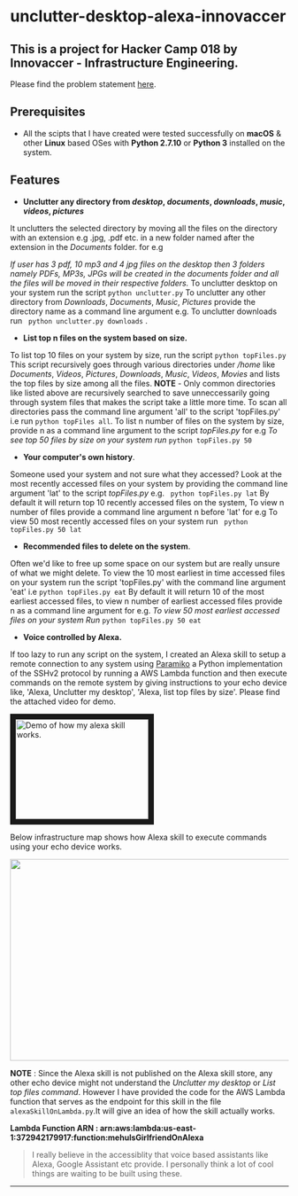 # unclutter-desktop-alexa-innovaccer

## This is a project for Hacker Camp 018 by Innovaccer - Infrastructure Engineering.
Please find the problem statement [here](https://drive.google.com/file/d/1azvXBMhBmhiFRDDTR3cDegJUNTxvg3ak/view).
## Prerequisites
* All the scipts that I have created were tested successfully on **macOS** & other **Linux** based OSes with **Python 2.7.10** or **Python 3** installed on the system.

## Features
* **Unclutter any directory from *desktop*, *documents*, *downloads*, *music*, *videos*, *pictures***   

It unclutters the selected directory by moving all the files on the directory with an extension e.g .jpg, .pdf etc. in a new folder named after the extension in the *Documents* folder. for e.g

*If user has 3 pdf, 10 mp3 and 4 jpg files on the desktop then 3 folders namely *PDFs*, *MP3s*, *JPGs* will be created in the documents folder and all the files will be moved in their respective folders.*
To unclutter desktop on your system run the script
``` python unclutter.py ```
To unclutter any other directory from *Downloads*, *Documents*, *Music*, *Pictures* provide the directory name as a command line argument e.g. To unclutter downloads run
```  python unclutter.py downloads ``` .

* **List top n files on the system based on size.** 

To list top 10 files on your system by size, run the script
``` python topFiles.py ```
This script recursively goes through various directories under */home* like *Documents*, *Videos*, *Pictures*, *Downloads*, *Music*, *Videos*, *Movies* and lists the top files by size among all the files. **NOTE** - Only common directories like listed above are recursively searched to save unneccessarily going through system files that makes the script take a little more time. 
To scan all directories pass the command line argument 'all' to the script 'topFiles.py' i.e run `python topFiles all`. 
To list n number of files on the system by size, provide n as a command line argument to the script *topFiles.py* for e.g 
*To see top 50 files by size on your system run*
``` python topFiles.py 50 ```

* **Your computer's own history**.

Someone used your system and not sure what they accessed? Look at the most recently accessed files on your system by providing the command line argument 'lat' to the script *topFiles.py* e.g.
``` python topFiles.py lat```
By default it will return top 10 recently accessed files on the system, To view n number of files provide a command line argument n before 'lat' for e.g To view 50 most recently accessed files on your system run 
``` python topFiles.py 50 lat```
* **Recommended files to delete on the system**.

Often we'd like to free up some space on our system but are really unsure of what we might delete. To view the 10 most earliest in time accessed files on your system run the script 'topFiles.py' with the command line argument 'eat' i.e 
``` python topFiles.py eat ```
By default it will return 10 of the most earliest accessed files, to view n number of earliest accessed files provide n as a command line argument for e.g. *To view 50 most earliest accessed files on your system Run*
``` python topFiles.py 50 eat ```

* **Voice controlled by Alexa.**

If too lazy to run any script on the system, I created an Alexa skill to setup a remote connection to any system using [Paramiko](http://www.paramiko.org/) a Python implementation of the SSHv2 protocol by running a AWS Lambda function and then execute commands on the remote system by giving instructions to your echo device like, 'Alexa, Unclutter my desktop', 'Alexa, list top files by size'. 
Please find the attached video for demo. 

<a href="http://www.youtube.com/watch?feature=player_embedded&v=TfxH1XS1Ygs" target="_blank"><img src="http://img.youtube.com/vi/TfxH1XS1Ygs/0.jpg" 
alt="Demo of how my alexa skill works." width="240" height="180" border="10" /></a>

Below infrastructure map shows how Alexa skill to execute commands using your echo device works.

<img src="https://github.com/mehuled/unclutter-desktop-alexa-innovaccer/blob/features/alexaworksFinal.png" width="910" height="364" />

**NOTE** : Since the Alexa skill is not published on the Alexa skill store, any other echo device might not understand the *Unclutter my desktop* or *List top files command*. However I have provided the code for the AWS Lambda function that serves as the endpoint for this skill in the file `alexaSkillOnLambda.py`.It will give an idea of how the skill actually works.

**Lambda Function ARN : arn:aws:lambda:us-east-1:372942179917:function:mehulsGirlfriendOnAlexa**


> I really believe in the accessiblity that voice based assistants like Alexa, Google Assistant etc provide. I personally think a lot of cool things are waiting to be built using these. 

***

